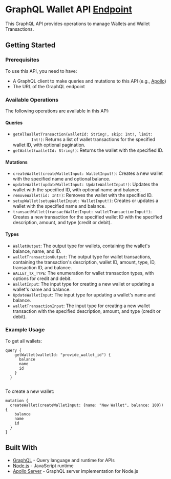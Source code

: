<div>
  <h1>GraphQL Wallet API <a href="http://152.67.6.86:3000/graphiql" target="_new">Endpoint</a></h1>
  <p>
    This GraphQL API provides operations to manage Wallets and Wallet
    Transactions.
  </p>
  <h2>Getting Started</h2>
  <h3>Prerequisites</h3>
  <p>To use this API, you need to have:</p>
  <ul>
    <li>
      A GraphQL client to make queries and mutations to this API (e.g.,
      <a href="https://www.apollographql.com/" target="_new">Apollo</a>)
    </li>
    <li>The URL of the GraphQL endpoint</li>
  </ul>
  <h3>Available Operations</h3>
  <p>The following operations are available in this API:</p>
  <h4>Queries</h4>
  <ul>
    <li>
      <code
        >getAllWalletTransaction(walletId: String!, skip: Int!, limit:
        Int!)</code
      >: Returns a list of wallet transactions for the specified wallet ID, with
      optional pagination.
    </li>
    <li>
      <code>getWallet(walletId: String!)</code>: Returns the wallet with the
      specified ID.
    </li>
  </ul>
  <h4>Mutations</h4>
  <ul>
    <li>
      <code>createWallet(createWalletInput: WalletInput!)</code>: Creates a new
      wallet with the specified name and optional balance.
    </li>
    <li>
      <code>updateWallet(updateWalletInput: UpdateWalletInput!)</code>: Updates
      the wallet with the specified ID, with optional name and balance.
    </li>
    <li>
      <code>removeWallet(id: Int!)</code>: Removes the wallet with the specified
      ID.
    </li>
    <li>
      <code>setupWallet(setupWalletInput: WalletInput!)</code>: Creates or
      updates a wallet with the specified name and balance.
    </li>
    <li>
      <code>transactWallet(transactWalletInput: walletTransactionInput!)</code>:
      Creates a new transaction for the specified wallet ID with the specified
      description, amount, and type (credit or debit).
    </li>
  </ul>
  <h4>Types</h4>
  <ul>
    <li>
      <code>WalletOutput</code>: The output type for wallets, containing the
      wallet's balance, name, and ID.
    </li>
    <li>
      <code>walletTransactionOutput</code>: The output type for wallet
      transactions, containing the transaction's description, wallet ID, amount,
      type, ID, transaction ID, and balance.
    </li>
    <li>
      <code>WALLET_TX_TYPE</code>: The enumeration for wallet transaction types,
      with options for credit and debit.
    </li>
    <li>
      <code>WalletInput</code>: The input type for creating a new wallet or
      updating a wallet's name and balance.
    </li>
    <li>
      <code>UpdateWalletInput</code>: The input type for updating a wallet's
      name and balance.
    </li>
    <li>
      <code>walletTransactionInput</code>: The input type for creating a new
      wallet transaction with the specified description, amount, and type
      (credit or debit).
    </li>
  </ul>
  <h3>Example Usage</h3>
  <p>To get all wallets:</p>
  <pre><div><code>query {
    getWallet(walletId: "provide_wallet_id") {
      balance
      name
      <span >id</span>
    }
  }
  </code></div></pre>
  <p>To create a new wallet:</p>
  <pre><div><code>mutation {
  <span>createWallet</span>(<span>createWalletInput: {name: <span>"New Wallet"</span>, balance: <span>100</span>}</span>) {
    balance
    name
    id
  }
}
</code></div></pre>
  <h2>Built With</h2>
  <ul>
    <li>
      <a href="https://graphql.org/" target="_new">GraphQL</a> - Query language
      and runtime for APIs
    </li>
    <li>
      <a href="https://nodejs.org/" target="_new">Node.js</a> - JavaScript
      runtime
    </li>
    <li>
      <a href="https://www.apollographql.com/docs/apollo-server/" target="_new"
        >Apollo Server</a
      >
      - GraphQL server implementation for Node.js
    </li>
  </ul>
</div>
